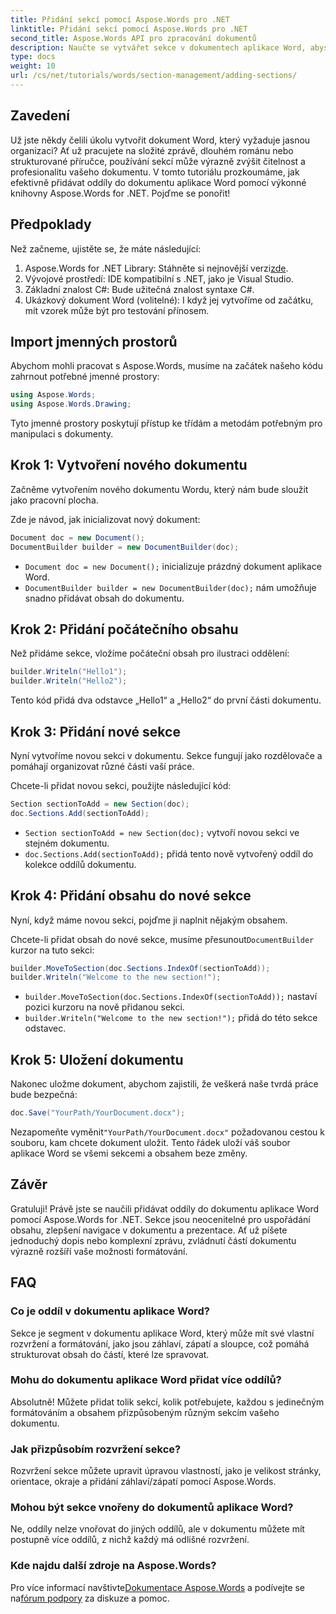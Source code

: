 ```yaml
---
title: Přidání sekcí pomocí Aspose.Words pro .NET
linktitle: Přidání sekcí pomocí Aspose.Words pro .NET
second_title: Aspose.Words API pro zpracování dokumentů
description: Naučte se vytvářet sekce v dokumentech aplikace Word, abyste zvýšili čitelnost a profesionalitu. Tato příručka pokrývá vše od inicializace dokumentu po uložení vaší práce.
type: docs
weight: 10
url: /cs/net/tutorials/words/section-management/adding-sections/
---
```

## Zavedení

Už jste někdy čelili úkolu vytvořit dokument Word, který vyžaduje jasnou organizaci? Ať už pracujete na složité zprávě, dlouhém románu nebo strukturované příručce, používání sekcí může výrazně zvýšit čitelnost a profesionalitu vašeho dokumentu. V tomto tutoriálu prozkoumáme, jak efektivně přidávat oddíly do dokumentu aplikace Word pomocí výkonné knihovny Aspose.Words for .NET. Pojďme se ponořit!

## Předpoklady

Než začneme, ujistěte se, že máte následující:

1. Aspose.Words for .NET Library: Stáhněte si nejnovější verzi[zde](https://releases.aspose.com/words/net/).
2. Vývojové prostředí: IDE kompatibilní s .NET, jako je Visual Studio.
3. Základní znalost C#: Bude užitečná znalost syntaxe C#.
4. Ukázkový dokument Word (volitelné): I když jej vytvoříme od začátku, mít vzorek může být pro testování přínosem.

## Import jmenných prostorů

Abychom mohli pracovat s Aspose.Words, musíme na začátek našeho kódu zahrnout potřebné jmenné prostory:

```csharp
using Aspose.Words;
using Aspose.Words.Drawing;
```

Tyto jmenné prostory poskytují přístup ke třídám a metodám potřebným pro manipulaci s dokumenty.

## Krok 1: Vytvoření nového dokumentu

Začněme vytvořením nového dokumentu Wordu, který nám bude sloužit jako pracovní plocha.

Zde je návod, jak inicializovat nový dokument:

```csharp
Document doc = new Document();
DocumentBuilder builder = new DocumentBuilder(doc);
```

- `Document doc = new Document();` inicializuje prázdný dokument aplikace Word.
- `DocumentBuilder builder = new DocumentBuilder(doc);` nám umožňuje snadno přidávat obsah do dokumentu.

## Krok 2: Přidání počátečního obsahu

Než přidáme sekce, vložíme počáteční obsah pro ilustraci oddělení:

```csharp
builder.Writeln("Hello1");
builder.Writeln("Hello2");
```

Tento kód přidá dva odstavce „Hello1“ a „Hello2“ do první části dokumentu.

## Krok 3: Přidání nové sekce

Nyní vytvoříme novou sekci v dokumentu. Sekce fungují jako rozdělovače a pomáhají organizovat různé části vaší práce.

Chcete-li přidat novou sekci, použijte následující kód:

```csharp
Section sectionToAdd = new Section(doc);
doc.Sections.Add(sectionToAdd);
```

- `Section sectionToAdd = new Section(doc);` vytvoří novou sekci ve stejném dokumentu.
- `doc.Sections.Add(sectionToAdd);` přidá tento nově vytvořený oddíl do kolekce oddílů dokumentu.

## Krok 4: Přidání obsahu do nové sekce

Nyní, když máme novou sekci, pojďme ji naplnit nějakým obsahem. 

 Chcete-li přidat obsah do nové sekce, musíme přesunout`DocumentBuilder` kurzor na tuto sekci:

```csharp
builder.MoveToSection(doc.Sections.IndexOf(sectionToAdd));
builder.Writeln("Welcome to the new section!");
```

- `builder.MoveToSection(doc.Sections.IndexOf(sectionToAdd));` nastaví pozici kurzoru na nově přidanou sekci.
- `builder.Writeln("Welcome to the new section!");` přidá do této sekce odstavec.

## Krok 5: Uložení dokumentu

Nakonec uložme dokument, abychom zajistili, že veškerá naše tvrdá práce bude bezpečná:

```csharp
doc.Save("YourPath/YourDocument.docx");
```

 Nezapomeňte vyměnit`"YourPath/YourDocument.docx"` požadovanou cestou k souboru, kam chcete dokument uložit. Tento řádek uloží váš soubor aplikace Word se všemi sekcemi a obsahem beze změny.

## Závěr

Gratuluji! Právě jste se naučili přidávat oddíly do dokumentu aplikace Word pomocí Aspose.Words for .NET. Sekce jsou neocenitelné pro uspořádání obsahu, zlepšení navigace v dokumentu a prezentace. Ať už píšete jednoduchý dopis nebo komplexní zprávu, zvládnutí částí dokumentu výrazně rozšíří vaše možnosti formátování. 

## FAQ

### Co je oddíl v dokumentu aplikace Word?

Sekce je segment v dokumentu aplikace Word, který může mít své vlastní rozvržení a formátování, jako jsou záhlaví, zápatí a sloupce, což pomáhá strukturovat obsah do částí, které lze spravovat.

### Mohu do dokumentu aplikace Word přidat více oddílů?

Absolutně! Můžete přidat tolik sekcí, kolik potřebujete, každou s jedinečným formátováním a obsahem přizpůsobeným různým sekcím vašeho dokumentu.

### Jak přizpůsobím rozvržení sekce?

Rozvržení sekce můžete upravit úpravou vlastností, jako je velikost stránky, orientace, okraje a přidání záhlaví/zápatí pomocí Aspose.Words.

### Mohou být sekce vnořeny do dokumentů aplikace Word?

Ne, oddíly nelze vnořovat do jiných oddílů, ale v dokumentu můžete mít postupně více oddílů, z nichž každý má odlišné rozvržení.

### Kde najdu další zdroje na Aspose.Words?

 Pro více informací navštivte[Dokumentace Aspose.Words](https://reference.aspose.com/words/net/) a podívejte se na[fórum podpory](https://forum.aspose.com/c/words/8) za diskuze a pomoc.